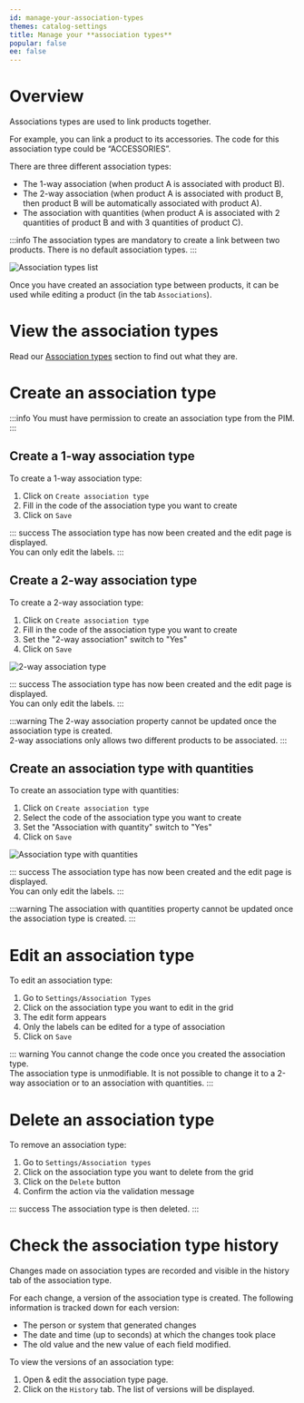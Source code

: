 ```yaml
---
id: manage-your-association-types
themes: catalog-settings
title: Manage your **association types**
popular: false
ee: false
---
```


# Overview

Associations types are used to link products together.

For example, you can link a product to its accessories. The code for this association type could be “ACCESSORIES”.

There are three different association types:
*   The 1-way association (when product A is associated with product B).
*   The 2-way association (when product A is associated with product B, then product B will be automatically associated with product A).
*   The association with quantities (when product A is associated with 2 quantities of product B and with 3 quantities of product C).

:::info
The association types are mandatory to create a link between two products. There is no default association types.
:::

![Association types list](../img/Settings_Associations_Types.png)

Once you have created an association type between products, it can be used while editing a product (in the tab `Associations`).

# View the association types

Read our [Association types](manage-your-association-types.html) section to find out what they are.

# Create an association type

:::info
You must have permission to create an association type from the PIM.
:::

## Create a 1-way association type

To create a 1-way association type:
1.  Click on `Create association type`
1.  Fill in the code of the association type you want to create
1.  Click on `Save`

::: success
The association type has now been created and the edit page is displayed.  
You can only edit the labels.
:::

## Create a 2-way association type

To create a 2-way association type:
1.  Click on `Create association type`
1.  Fill in the code of the association type you want to create
1.  Set the "2-way association" switch to "Yes"
1.  Click on `Save`

![2-way association type](../img/Settings_Associations_2-way-association-type.png)

::: success
The association type has now been created and the edit page is displayed.  
You can only edit the labels.
:::

:::warning
The 2-way association property cannot be updated once the association type is created.  
2-way associations only allows two different products to be associated.
:::

## Create an association type with quantities

To create an association type with quantities:
1.  Click on `Create association type`
1.  Select the code of the association type you want to create
1.  Set the "Association with quantity" switch to "Yes"
1.  Click on `Save`

![Association type with quantities](../img/Settings_Associations_Association-type-with-quantities.png)

::: success
The association type has now been created and the edit page is displayed.  
You can only edit the labels.
:::

:::warning
The association with quantities property cannot be updated once the association type is created.
:::

# Edit an association type

To edit an association type:
1.  Go to `Settings/Association Types`
1.  Click on the association type you want to edit in the grid
1.  The edit form appears
1.  Only the labels can be edited for a type of association  
1.  Click on `Save`

::: warning
You cannot change the code once you created the association type.    
The association type is unmodifiable. It is not possible to change it to a 2-way association or to an association with quantities.
:::

# Delete an association type

To remove an association type:
1.  Go to `Settings/Association types`
1.  Click on the association type you want to delete from the grid
1.  Click on the `Delete` button
1.  Confirm the action via the validation message

::: success
The association type is then deleted.
:::

# Check the association type history

Changes made on association types are recorded and visible in the history tab of the association type.

For each change, a version of the association type is created. The following information is tracked down for each version:

*   The person or system that generated changes
*   The date and time (up to seconds) at which the changes took place
*   The old value and the new value of each field modified.

To view the versions of an association type:

1.  Open & edit the association type page.
1.  Click on the `History` tab. The list of versions will be displayed.
